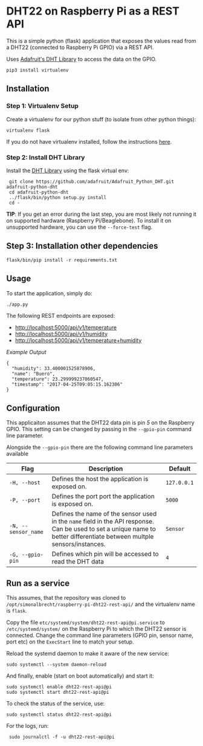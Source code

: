 # DHT22 on Raspberry Pi as a REST API
This is a simple python (flask) application that exposes the values read from a DHT22 (connected to  Raspberry Pi GPIO) via a REST API.

Uses [Adafruit's DHT Library](https://github.com/adafruit/Adafruit_Python_DHT) to access the data on the GPIO.

```
pip3 install virtualenv
```

## Installation
### Step 1: Virtualenv Setup
Create a virtualenv for our python stuff (to isolate from other python things):
```
virtualenv flask
```
If you do not have virtualenv installed, follow the instructions [here](https://virtualenv.pypa.io/en/stable/installation/).

### Step 2: Install DHT Library
Install the [DHT Library](https://github.com/adafruit/Adafruit_Python_DHT) using the flask virtual env:
```
 git clone https://github.com/adafruit/Adafruit_Python_DHT.git adafruit-python-dht
 cd adafruit-python-dht
 ../flask/bin/python setup.py install
 cd -
```

**TIP**: If you get an error during the last step, you are most likely not running it on supported hardware (Raspberry Pi/Beaglebone). To install it on unsupported hardware, you can use the `--force-test` flag.

## Step 3: Installation other dependencies
```
flask/bin/pip install -r requirements.txt
```

## Usage
To start the application, simply do:
```
./app.py
```

The following REST endpoints are exposed:
* [http://localhost:5000/api/v1/temperature](http://localhost:5000/api/v1/temperature)
* [http://localhost:5000/api/v1/humidity](http://localhost:5000/api/v1/humidity)
* [http://localhost:5000/api/v1/temperature+humidity](http://localhost:5000/api/v1/temperature+humidity)

*Example Output*
```
{
  "humidity": 33.400001525878906,
  "name": "Buero",
  "temperature": 23.299999237060547,
  "timestamp": "2017-04-25T09:05:15.162306"
}
```

## Configuration
This applicaiton assumes that the DHT22 data pin is pin *5* on the Raspberry GPIO. This setting can be changed by passing in the `--gpio-pin` command line parameter.

Alongside the `--gpio-pin` there are the following command line parameters available

| Flag | Description | Default |
| ---- | ----------- | ------- |
| `-H, --host` | Defines the host the application is exposed on. | `127.0.0.1` |
| `-P, --port` | Defines the port port the application is exposed on. | `5000` | 
| `-N, --sensor_name` | Defines the name of the sensor used in the `name` field in the API response. Can be used to set a unique name to better differentiate between multple sensors/instances. | `Sensor` |
| `-G, --gpio-pin` | Defines which pin will be accessed to read the DHT data | `4` |

## Run as a service
This assumes, that the repository was cloned to `/opt/simonalbrecht/raspberry-pi-dht22-rest-api/` and the virtualenv name is `flask`.

Copy the file `etc/systemd/system/dht22-rest-api@pi.service` to `/etc/systemd/system/` on the Raspberry Pi to which the DHT22 sensor is connected. Change the command line parameters (GPIO pin, sensor name, port etc) on the `ExecStart` line to match your setup.

Reload the systemd daemon to make it aware of the new service:
```
sudo systemctl --system daemon-reload
```

And finally, enable (start on boot automatically) and start it:
```
sudo systemctl enable dht22-rest-api@pi
sudo systemctl start dht22-rest-api@pi
```

To check the status of the service, use:
```
sudo systemctl status dht22-rest-api@pi
```

For the logs, run:
```
 sudo journalctl -f -u dht22-rest-api@pi
```
